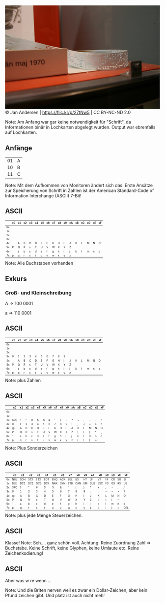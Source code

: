 ![Punchcard](img/729680256_f7dc3343fc_b.jpg)
<span class="credit">© Jan Andersen | https://flic.kr/p/27tNw5 | CC BY-NC-ND 2.0</span>

Note: Am Anfang war gar keine notwendigkeit für "Schrift", da Informationen binär
in Lochkarten abgelegt wurden. Output war ebrenfalls auf Lochkarten.




## Anfänge

|    |   |
|----|---|
| 01 | A |
| 10 | B |
| 11 | C |


Note: Mit dem Aufkommen von Monitoren ändert sich das. Erste Ansätze zur
Speicherung von Schrift in Zahlen ist der American Standard-Code of Information
Interchange (ASCII) 7-Bit!




## ASCII
<div style="font-size:0.6em!important">

|    | x0 | x1 | x2 | x3 | x4 | x5 | x6 | x7 | x8 | x9 | xA | xB | xC | xD | xE | xF |
|----|---| --- | --- | --- | --- | --- | --- | --- | --- | --- | --- | --- | --- | --- | --- | --- |
| 0x |   |   |   |   |   |   |   |   |   |   |   |   |   |   |   |   |
| 1x |   |   |   |   |   |   |   |   |   |   |   |   |   |   |   |   |
| 2x |   |   |   |   |   |   |   |   |   |   |   |   |   |   |   |   |
| 3x |   |   |   |   |   |   |   |   |   |   |   |   |   |   |   |   |
| 4x |   | A | B | C | D | E | F | G | H | I | J | K | L | M | N | O |
| 5x | P | Q | R | s | T | U | V | W | X | Y | Z |   |   |   |   |   |
| 6x |   | a | b | c | d | e | f | g | h | i | j | k | l | m | n | o |
| 7x | p | q | r | s | t | u | v | w | x | y | z |   |   |   |   |   |

</div>
Note: Alle Buchstaben vorhanden



## Exkurs

### Groß- und Kleinschreibung

A => 100 0001 <!-- .element: class="fragment" -->

a => 110 0001 <!-- .element: class="fragment" -->



<!-- .slide: data-transition="fade-in" -->
## ASCII
<div style="font-size:0.6em!important">

|    | x0 | x1 | x2 | x3 | x4 | x5 | x6 | x7 | x8 | x9 | xA | xB | xC | xD | xE | xF |
|----|---| --- | --- | --- | --- | --- | --- | --- | --- | --- | --- | --- | --- | --- | --- | --- |
| 0x |   |   |   |   |   |   |   |   |   |   |   |   |   |   |   |   |
| 1x |   |   |   |   |   |   |   |   |   |   |   |   |   |   |   |   |
| 2x |   |   |   |   |   |   |   |   |   |   |   |   |   |   |   |   |
| 3x | 0 | 1 | 2 | 3 | 4 | 5 | 6 | 7 | 8 | 9 |   |   |   |   |   |   |
| 4x |   | A | B | C | D | E | F | G | H | I | J | K | L | M | N | O |
| 5x | P | Q | R | s | T | U | V | W | X | Y | Z |   |   |   |   |   |
| 6x |   | a | b | c | d | e | f | g | h | i | j | k | l | m | n | o |
| 7x | p | q | r | s | t | u | v | w | x | y | z |   |   |   |   |   |

</div>
Note: plus Zahlen



<!-- .slide: data-transition="fade-in" -->
## ASCII
<div style="font-size:0.6em!important">

|   | x0 | x1 | x2 | x3 | x4 | x5 | x6 | x7 | x8 | x9 | xA | xB | xC | xD | xE | xF |
| --- | --- | --- | --- | --- | --- | --- | --- | --- | --- | --- | --- | --- | --- | --- | --- | --- |
| 0x |   |   |   |   |   |   |   |   |   |   |   |   |   |   |   |   |
| 1x |   |   |   |   |   |   |   |   |   |   |   |   |   |   |   |   |
| 2x | SPC | ! | " | # | $ | % | & | ' | ( | ) | * | + | , | - | . | / |
| 3x | 0 | 1 | 2 | 3 | 4 | 5 | 6 | 7 | 8 | 9 | : | ; | < | = | > | ? |
| 4x | @ | A | B | C | D | E | F | G | H | I | J | K | L | M | N | O |
| 5x | P | Q | R | s | T | U | V | W | X | Y | Z | [ | \\ | ] | ^ | _ |
| 6x | \` | a | b | c | d | e | f | g | h | i | j | k | l | m | n | o |
| 7x | p | q | r | s | t | u | v | w | x | y | z | { | ¦ | } | ~ |   |

</div>
Note: Plus Sonderzeichen



<!-- .slide: data-transition="fade-in" -->
## ASCII
<div style="font-size:0.6em!important">

|   | x0 | x1 | x2 | x3 | x4 | x5 | x6 | x7 | x8 | x9 | xA | xB | xC | xD | xE | xF |
| --- | --- | --- | --- | --- | --- | --- | --- | --- | --- | --- | --- | --- | --- | --- | --- | --- |
| 0x | NUL | SOH | STX | ETX | EOT | ENQ | ACK | BEL | BS | HT | LF | VT | FF | CR | SO | SI |
| 1x | DLE | DC1 | DC2 | DC3 | DC4 | NAK | SYN | ETB | CAN | EM | SUB | ESC | FS | GS | RS | US |
| 2x | SPC | ! | " | # | $ | % | & | ' | ( | ) | * | + | , | - | . | / |
| 3x | 0 | 1 | 2 | 3 | 4 | 5 | 6 | 7 | 8 | 9 | : | ; | < | = | > | ? |
| 4x | @ | A | B | C | D | E | F | G | H | I | J | K | L | M | N | O |
| 5x | P | Q | R | s | T | U | V | W | X | Y | Z | [ | \\ | ] | ^ | _ |
| 6x | \` | a | b | c | d | e | f | g | h | i | j | k | l | m | n | o |
| 7x | p | q | r | s | t | u | v | w | x | y | z | { | ¦ | } | ~ | DEL |

</div>
Note:  plus jede Menge Steuerzeichen.




## ASCII

Klasse!
Note: Sch.... ganz schön voll. Achtung: Reine Zuordnung Zahl => Buchstabe. Keine Schrift, keine Glyphen, keine Umlaute etc. Reine Zeichenkodierung!




## ASCII

Aber was w re wenn ...

Note: Und die Briten nerven weil es zwar ein Dollar-Zeichen, aber kein Pfund zeichen gibt. Und platz ist auch nicht mehr